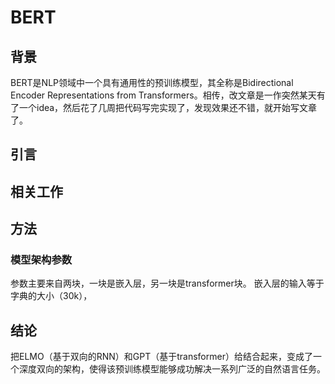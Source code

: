 # BERT 
## 背景
BERT是NLP领域中一个具有通用性的预训练模型，其全称是Bidirectional Encoder Representations from Transformers。相传，改文章是一作突然某天有了一个idea，然后花了几周把代码写完实现了，发现效果还不错，就开始写文章了。
## 引言

## 相关工作

## 方法
### 模型架构参数
参数主要来自两块，一块是嵌入层，另一块是transformer块。
嵌入层的输入等于字典的大小（30k），

## 结论
把ELMO（基于双向的RNN）和GPT（基于transformer）给结合起来，变成了一个深度双向的架构，使得该预训练模型能够成功解决一系列广泛的自然语言任务。
